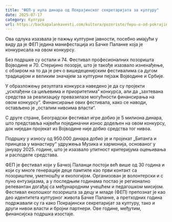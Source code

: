 ```yaml
---
title: "ФЕП-у нула динара од Покрајинског секретаријата за културу"
date: 2025-07-17
category: Култура
url: https://backapalankavesti.com/kultura/pozoriste/fepu-o-od-pokrajinskog-sekreterijata-za-kulturu/
---
```


Ова одлука изазвала је пажњу културне јавности, посебно имајући у виду да је ФЕП једина манифестација из Бачке Паланке која је конкурисала на овом конкурсу.

Без подршке су остали и 74. Фестивал професионалних позоришта Војводине и 70. Стеријино позорје, што је такође изазвало изненађење, с обзиром на то да је реч о вишедеценијским фестивалима са дугом традицијом и великим значајем за културни пејзаж Војводине и Србије.

У образложењу резултата конкурса наведено је да су пројекти „усклађени са циљевима и приоритетима“ конкурса, али да „захтевана средства за реализацију превазилазе могућности финансирања на овом конкурсу“. Финансирање ових фестивала, како се наводи, остављено је „осталим нивоима власти“.

С друге стране, Београдски фестивал игре добио је 5 милиона динара, што представља највећи појединачни износ додељен на овом конкурсу, док ниједан пројекат из Војводине није добио средства тог нивоа.

Подршку у износу од 950.000 динара добио је и пројекат „Битанга и принцеза у манастиру“ удружења Музика и хармонија, основаног у јануару 2025. године, што је изазвало упитност критеријума оцењивања и расподеле средстава.

ФЕП је фестивал који у Бачкој Паланци постоји већ више од 30 година и који су многе генерације деце памтиле као први контакт са позориштем, уметношћу и екологијом. Организован је волонтерски и с пуно ентузијазма, а у последњим годинама постао је регионално релевантан догађај са међународним учешћем и педагошком мисијом. Фестивал еколошког позоришта за децу и младе (ФЕП) препознат је као део идентитета културног живота Бачке Паланке, а претходних година подржавали су га како Покрајински секретаријат за културу, тако и други нивои власти и бројни партнери. Ове године, међутим, финансијска подршка изостаје.
